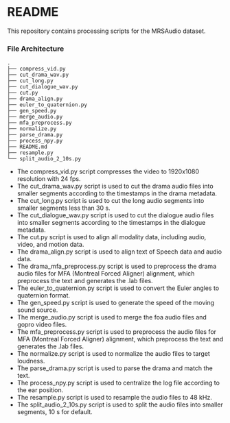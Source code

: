 # README
This repository contains processing scripts for the MRSAudio dataset. 

### File Architecture
```
.
├── compress_vid.py
├── cut_drama_wav.py
├── cut_long.py
├── cut_dialogue_wav.py
├── cut.py
├── drama_align.py
├── euler_to_quaternion.py
├── gen_speed.py
├── merge_audio.py
├── mfa_preprocess.py
├── normalize.py
├── parse_drama.py
├── process_npy.py
├── README.md
├── resample.py
└── split_audio_2_10s.py
```

- The compress_vid.py script compresses the video to 1920x1080 resolution with 24 fps.
- The cut_drama_wav.py script is used to cut the drama audio files into smaller segments according to the timestamps in the drama metadata.
- The cut_long.py script is used to cut the long audio segments into smaller segments less than 30 s.
- The cut_dialogue_wav.py script is used to cut the dialogue audio files into smaller segments according to the timestamps in the dialogue metadata.
- The cut.py script is used to align all modality data, including audio, video, and motion data.
- The drama_align.py script is used to align text of Speech data and audio data.
- The drama_mfa_preprocess.py script is used to preprocess the drama audio files for MFA (Montreal Forced Aligner) alignment, which preprocess the text and generates the .lab files.
- The euler_to_quaternion.py script is used to convert the Euler angles to quaternion format.
- The gen_speed.py script is used to generate the speed of the moving sound source.
- The merge_audio.py script is used to merge the foa audio files and gopro video files.
- The mfa_preprocess.py script is used to preprocess the audio files for MFA (Montreal Forced Aligner) alignment, which preprocess the text and generates the .lab files.
- The normalize.py script is used to normalize the audio files to target loudness.
- The parse_drama.py script is used to parse the drama and match the text.
- The process_npy.py script is used to centralize the log file according to the ear position.
- The resample.py script is used to resample the audio files to 48 kHz.
- The split_audio_2_10s.py script is used to split the audio files into smaller segments, 10 s for default.